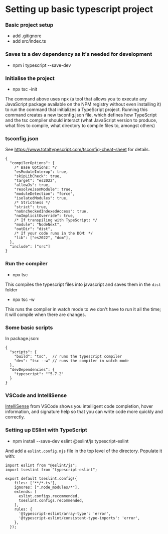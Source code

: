 # Setting up basic typescript project

### Basic project setup
- add .gitignore
- add src/index.ts

### Saves ts a dev dependency as it's needed for development
- npm i typescript --save-dev

### Initialise the project
- npx tsc -init

The command above uses npx (a tool that allows you to execute any JavaScript package available on the NPM registry without even installing it) to run the command that initializes a TypeScript project.
Running this command creates a new tsconfig.json file, which defines how TypeScript and the tsc compiler should interact (what JavaScript version to produce, what files to compile, what directory to compile files to, amongst others)

### tsconfig.json

See https://www.totaltypescript.com/tsconfig-cheat-sheet for details.

```
{
  "compilerOptions": {
    /* Base Options: */
    "esModuleInterop": true,
    "skipLibCheck": true,
    "target": "es2022",
    "allowJs": true,
    "resolveJsonModule": true,
    "moduleDetection": "force",
    "isolatedModules": true,
    /* Strictness */
    "strict": true,
    "noUncheckedIndexedAccess": true,
    "noImplicitOverride": true,
    /* If transpiling with TypeScript: */
    "module": "NodeNext",
    "outDir": "dist",
    /* If your code runs in the DOM: */
    "lib": ["es2022", "dom"],
  },
  "include": ["src"]
}
```

### Run the compiler

- npx tsc

This compiles the typescript files into javascript and saves them in the `dist` folder

- npx tsc -w

This runs the compiler in watch mode to we don't have to run it all the time; it will compile when there are changes.

### Some basic scripts

In package.json:

```
{
  "scripts": {
    "build": "tsc",  // runs the typescript compiler
    "dev": "tsc --w" // runs the compiler in watch mode
  },
  "devDependencies": {
    "typescript": "^5.7.2"
  }
}
```

### VSCode and IntelliSense

[IntelliSense](https://code.visualstudio.com/docs/languages/typescript#_intellisense) from VSCode shows you intelligent code completion, 
hover information, and signature help so that you can write code more quickly and correctly.

### Setting up ESlint with TypeScript

- npm install --save-dev eslint @eslint/js typescript-eslint 

And add a `eslint.config.mjs` file in the top level of the directory. Populate it with:

```
import eslint from "@eslint/js";
import tseslint from "typescript-eslint";

export default tseslint.config({
    files: ['**/*.ts'],
    ignores: [".node_modules/*"],
    extends: [
      eslint.configs.recommended,
      tseslint.configs.recommended,
    ],
    rules: {
      '@typescript-eslint/array-type': 'error',
      '@typescript-eslint/consistent-type-imports': 'error',
    },
  });
  ```

  


